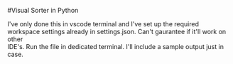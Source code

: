#Visual Sorter in Python

I've only done this in vscode terminal and I've set up the required workspace settings already in settings.json. Can't gaurantee if it'll work on other  
IDE's. Run the file in dedicated terminal. I'll include a sample output just in case.
